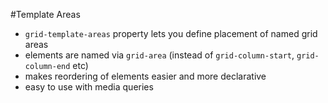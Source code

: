 #Template Areas
- `grid-template-areas` property lets you define placement of named grid areas
- elements are named via `grid-area` (instead of `grid-column-start`, `grid-column-end` etc)
- makes reordering of elements easier and more declarative
- easy to use with media queries
